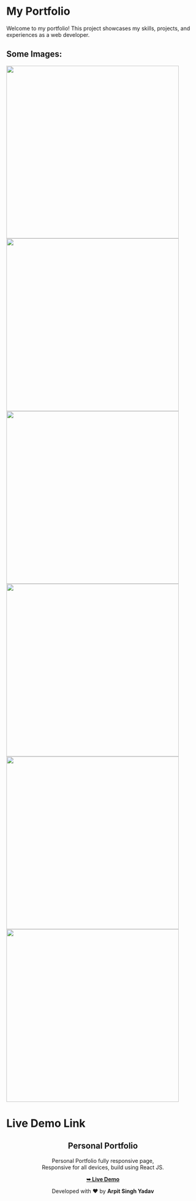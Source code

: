 # My Portfolio
Welcome to my portfolio! This project showcases my skills, projects, and experiences as a web developer.

## Some Images:
<img width="450px;" src="https://i.postimg.cc/MKqfPZJ7/Screenshot-23.png"/>
<img width="450px;" src="https://i.postimg.cc/TwdBNWQ8/Screenshot-24.png"/>
<img width="450px;" src="https://i.postimg.cc/2STtb5r2/Screenshot-25.png"/>
<img width="450px;" src="https://i.postimg.cc/76zXVPrv/Screenshot-26.png"/>
<img width="450px;" src="https://i.postimg.cc/2ymd74xv/Screenshot-27.png"/>
<img width="450px;" src="https://i.postimg.cc/HkKQhG2T/Screenshot-28.png"/>

# Live Demo Link
<div align="center">

  <h2 align="center">Personal Portfolio</h2>
  
  Personal Portfolio fully responsive page, <br />Responsive for all devices, build using React JS.

  <a href="https://portfolio-5-0-theta.vercel.app/"><strong>➥ Live Demo</strong></a>

  <p>Developed with ❤️ by <strong> Arpit Singh Yadav</strong></p

</div>
